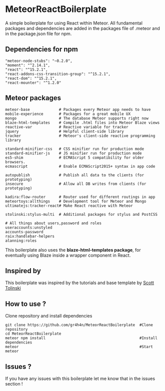 # MeteorReactBoilerplate

A simple boilerplate for using React within Meteor. All fundamental packages and dependencies are added in the packages file of .meteor and in the package.json file for npm.

## Dependencies for npm

```
"meteor-node-stubs": "~0.2.0",
"moment": "^2.14.1",
"react": "^15.2.1",
"react-addons-css-transition-group": "^15.2.1",
"react-dom": "^15.2.1",
"react-mounter": "^1.2.0"
```

## Meteor packages

```
meteor-base             # Packages every Meteor app needs to have
mobile-experience       # Packages for a great mobile UX
mongo                   # The database Meteor supports right now
blaze-html-templates    # Compile .html files into Meteor Blaze views
reactive-var            # Reactive variable for tracker
jquery                  # Helpful client-side library
tracker                 # Meteor's client-side reactive programming library

standard-minifier-css   # CSS minifier run for production mode
standard-minifier-js    # JS minifier run for production mode
es5-shim                # ECMAScript 5 compatibility for older browsers.
ecmascript              # Enable ECMAScript2015+ syntax in app code

autopublish             # Publish all data to the clients (for prototyping)
insecure                # Allow all DB writes from clients (for prototyping)

kadira:flow-router      # Router used for different routings in app
meteortoys:allthings    # Development tool for Meteor and Mongo
ultimatejs:tracker-react# Make React reactive with Meteor

stolinski:stylus-multi  # Additional packages for stylus and PostCSS

# All things about users,password and roles
useraccounts:unstyled
accounts-password
raix:handlebar-helpers
alanning:roles
```

This boilerplate also uses the **blaze-html-templates package**, for eventually using Blaze inside a wrapper component in React.


## Inspired by

This boilerplate was inspired by the tutorials and base template by [Scott Tolinski](https://github.com/stolinski/level-up-meteor-react-base)


## How to use ?

Clone repository and install dependencies
```
git clone https://github.com/gr4h4n/MeteorReactBoilerplate  #Clone repository
cd MeteorReactBoilerplate
meteor npm install                                          #Install dependencies
meteor                                                      #Start meteor

```


## Issues ?

If you have any issues with this boilerplate let me know that in the issues section !
